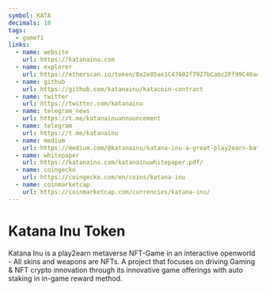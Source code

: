 ```yaml
---
symbol: KATA
decimals: 18
tags:
  - gamefi
links:
  - name: website
    url: https://katanainu.com
  - name: explorer
    url: https://etherscan.io/token/0x2e85ae1C47602f7927bCabc2Ff99C40aA222aE15
  - name: github
    url: https://github.com/katanainu/katacoin-contract
  - name: twitter
    url: https://twitter.com/katanainu
  - name: telegram_news
    url: https://t.me/katanainuannouncement
  - name: telegram
    url: https://t.me/katanainu
  - name: medium
    url: https://medium.com/@katanainu/katana-inu-a-great-play2earn-battle-royale-pc-game-with-nft-marketplace-on-layer-2-a56f9bbcce79
  - name: whitepaper
    url: https://katanainu.com/katanainuwhitepaper.pdf/
  - name: coingecko
    url: https://coingecko.com/en/coins/katana-inu
  - name: coinmarketcap
    url: https://coinmarketcap.com/currencies/katana-inu/
---
```


# Katana Inu Token

Katana Inu is a play2earn metaverse NFT-Game in an interactive openworld - All skins and weapons are NFTs. A project that focuses on driving Gaming & NFT crypto innovation through its innovative game offerings with auto staking in in-game reward method.
